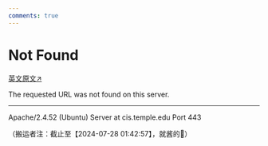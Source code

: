 ```yaml
---
comments: true
---
```


# Not Found

[英文原文↗](https://cis.temple.edu/~pwang/GTI-book/GTI-TOPICS/GTI-AIorAGI.html)

The requested URL was not found on this server.

* * *

Apache/2.4.52 (Ubuntu) Server at cis.temple.edu Port 443

（搬运者注：截止至【2024-07-28 01:42:57】，就酱的🤷）
